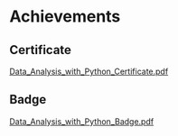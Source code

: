 

# Achievements
## Certificate
[Data_Analysis_with_Python_Certificate.pdf](https://prod-files-secure.s3.us-west-2.amazonaws.com/03e82b26-cccb-4906-bb56-adabcbdc0655/1aa3a050-2338-4a85-85d5-899bad17a31c/Data_Analysis_with_Python_Certificate.pdf?X-Amz-Algorithm=AWS4-HMAC-SHA256&X-Amz-Content-Sha256=UNSIGNED-PAYLOAD&X-Amz-Credential=ASIAZI2LB466QCYUY3ZV%2F20250202%2Fus-west-2%2Fs3%2Faws4_request&X-Amz-Date=20250202T071235Z&X-Amz-Expires=3600&X-Amz-Security-Token=IQoJb3JpZ2luX2VjEN7%2F%2F%2F%2F%2F%2F%2F%2F%2F%2FwEaCXVzLXdlc3QtMiJHMEUCIQDdJh1Fg%2B2ZMPJFrAb9uIf%2F0SkIMvGaGKY03Kwa6SevjwIgWgaettpfI3JQhMH%2FHvYtnT3cw8cWHb%2FYujJuqIdQvWsqiAQI5%2F%2F%2F%2F%2F%2F%2F%2F%2F%2F%2FARAAGgw2Mzc0MjMxODM4MDUiDMGqM6w6nIoJodgA4ircA%2FQTqKhGe2kpxeT8qCkmA6Nj19xt5BBC04LnEMC71N8g0dYIdIDa5VNuSofLLHNy6TlwERJH2EI0gqn6Yj37NSbZdnDvH4WFBwdoUGDdpbXvY25w1bzkjDj1h4BdDuIQzxrwobtXZULxk7DzqQ1aQ9TLimn5dBnhDbY1ZN%2FNmPkxHyq5gUKZyn0OukZmGd%2FLclDdQ8OEHXR%2FDBFty4dCWvj8eILHiCVKo7L8cZD0ppJctfabx5h3ZQ1BcJzgsH%2B%2BQK2HbqEABgYC0jRKZ3wWEo5Ew%2BnXIdO%2FpcjCo8fzRN5rMBraPkAF%2BxrobNH9YxEUUwBQSEtnh3ytMgXLFJ7mCbiuXipN%2BFzDA%2Ftju1gEsbOwFU47tgf87IM0bXrsfPENHaonsR9PVOMH0PXZnFM8wNBQn1sceBTTzEagE56p7W9ewEE9lnRoDpy6DcLdgEbLtm2izk%2BKNV75u9jPP5XS2jFgwhPZN6zl1JXjhdhHfQ2Q%2B2eN56NOASAG22QYYPux2JISFsilgf5KE%2F4WkuOnrj50BMoRZkr2asilnfWuLg2OlM%2BcNKTK9wQY%2FGkOWv%2F1HkOIwXSTg4zpC2hinK6WJ4Yzw853WZE3h6Uxr1R6oopfAj0peyvjwd22nwF1MOCb%2FLwGOqUBTiYtdx0ENPL3aok%2F%2FCEe0qA2mJaZbcNq4%2FHaRfzakK%2BCPNYbMPsUCmRFNEhkucENy8gCFBlOpv95RFcL3gzQacYptQh3aumdMUYbYqR%2BwVrr2%2BBe0WyJZkv0AyzCFYdNg1yhBvQFQpcbNzN1IqbHBmLG8RgjscS5noHPEqfbRmCe8kNY%2FNLsRKcJNX9W7u9dCucEINH6gWmgjC%2FWB96617lpa3vR&X-Amz-Signature=db2376bbb5e165edb4a4901db047d8d8fafe5b1ed33f9bcada0892ac1e2af102&X-Amz-SignedHeaders=host&x-id=GetObject)
## Badge
[Data_Analysis_with_Python_Badge.pdf](https://prod-files-secure.s3.us-west-2.amazonaws.com/03e82b26-cccb-4906-bb56-adabcbdc0655/4fa9bcf8-b584-40dd-8775-c0bfadf6a6f0/Data_Analysis_with_Python_Badge.pdf?X-Amz-Algorithm=AWS4-HMAC-SHA256&X-Amz-Content-Sha256=UNSIGNED-PAYLOAD&X-Amz-Credential=ASIAZI2LB466QCYUY3ZV%2F20250202%2Fus-west-2%2Fs3%2Faws4_request&X-Amz-Date=20250202T071235Z&X-Amz-Expires=3600&X-Amz-Security-Token=IQoJb3JpZ2luX2VjEN7%2F%2F%2F%2F%2F%2F%2F%2F%2F%2FwEaCXVzLXdlc3QtMiJHMEUCIQDdJh1Fg%2B2ZMPJFrAb9uIf%2F0SkIMvGaGKY03Kwa6SevjwIgWgaettpfI3JQhMH%2FHvYtnT3cw8cWHb%2FYujJuqIdQvWsqiAQI5%2F%2F%2F%2F%2F%2F%2F%2F%2F%2F%2FARAAGgw2Mzc0MjMxODM4MDUiDMGqM6w6nIoJodgA4ircA%2FQTqKhGe2kpxeT8qCkmA6Nj19xt5BBC04LnEMC71N8g0dYIdIDa5VNuSofLLHNy6TlwERJH2EI0gqn6Yj37NSbZdnDvH4WFBwdoUGDdpbXvY25w1bzkjDj1h4BdDuIQzxrwobtXZULxk7DzqQ1aQ9TLimn5dBnhDbY1ZN%2FNmPkxHyq5gUKZyn0OukZmGd%2FLclDdQ8OEHXR%2FDBFty4dCWvj8eILHiCVKo7L8cZD0ppJctfabx5h3ZQ1BcJzgsH%2B%2BQK2HbqEABgYC0jRKZ3wWEo5Ew%2BnXIdO%2FpcjCo8fzRN5rMBraPkAF%2BxrobNH9YxEUUwBQSEtnh3ytMgXLFJ7mCbiuXipN%2BFzDA%2Ftju1gEsbOwFU47tgf87IM0bXrsfPENHaonsR9PVOMH0PXZnFM8wNBQn1sceBTTzEagE56p7W9ewEE9lnRoDpy6DcLdgEbLtm2izk%2BKNV75u9jPP5XS2jFgwhPZN6zl1JXjhdhHfQ2Q%2B2eN56NOASAG22QYYPux2JISFsilgf5KE%2F4WkuOnrj50BMoRZkr2asilnfWuLg2OlM%2BcNKTK9wQY%2FGkOWv%2F1HkOIwXSTg4zpC2hinK6WJ4Yzw853WZE3h6Uxr1R6oopfAj0peyvjwd22nwF1MOCb%2FLwGOqUBTiYtdx0ENPL3aok%2F%2FCEe0qA2mJaZbcNq4%2FHaRfzakK%2BCPNYbMPsUCmRFNEhkucENy8gCFBlOpv95RFcL3gzQacYptQh3aumdMUYbYqR%2BwVrr2%2BBe0WyJZkv0AyzCFYdNg1yhBvQFQpcbNzN1IqbHBmLG8RgjscS5noHPEqfbRmCe8kNY%2FNLsRKcJNX9W7u9dCucEINH6gWmgjC%2FWB96617lpa3vR&X-Amz-Signature=e6906cfcc9b88709a77b92d4d62169799110ec561d1ee666a36416e8b693b498&X-Amz-SignedHeaders=host&x-id=GetObject)
